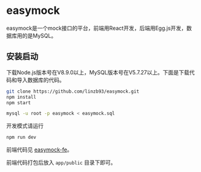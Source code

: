# easymock
easymock是一个mock接口的平台，前端用React开发，后端用Egg.js开发，数据库用的是MySQL。

## 安装启动
下载Node.js版本号在V8.9.0以上，MySQL版本号在V5.7.27以上。下面是下载代码和导入数据库的代码。

```bash
git clone https://github.com/linzb93/easymock.git
npm install
npm start

mysql -u root -p easymock < easymock.sql
```

开发模式请运行
```bash
npm run dev
```

前端代码见 [easymock-fe](https://github.com/linzb93/easymock-fe)。

前端代码打包后放入 `app/public` 目录下即可。